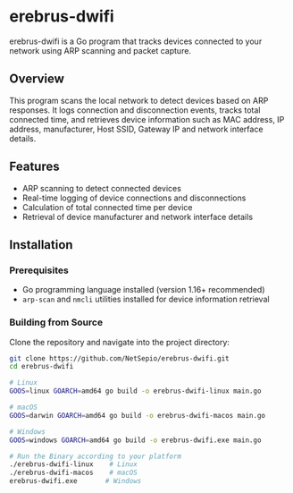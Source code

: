 # erebrus-dwifi

erebrus-dwifi is a Go program that tracks devices connected to your network using ARP scanning and packet capture.

## Overview

This program scans the local network to detect devices based on ARP responses. It logs connection and disconnection events, tracks total connected time, and retrieves device information such as MAC address, IP address, manufacturer, Host SSID, Gateway IP and network interface details.

## Features

- ARP scanning to detect connected devices
- Real-time logging of device connections and disconnections
- Calculation of total connected time per device
- Retrieval of device manufacturer and network interface details

## Installation

### Prerequisites

- Go programming language installed (version 1.16+ recommended)
- `arp-scan` and `nmcli` utilities installed for device information retrieval

### Building from Source

Clone the repository and navigate into the project directory:

```bash
git clone https://github.com/NetSepio/erebrus-dwifi.git
cd erebrus-dwifi

# Linux
GOOS=linux GOARCH=amd64 go build -o erebrus-dwifi-linux main.go

# macOS
GOOS=darwin GOARCH=amd64 go build -o erebrus-dwifi-macos main.go

# Windows
GOOS=windows GOARCH=amd64 go build -o erebrus-dwifi.exe main.go

# Run the Binary according to your platform
./erebrus-dwifi-linux    # Linux
./erebrus-dwifi-macos    # macOS
erebrus-dwifi.exe       # Windows
